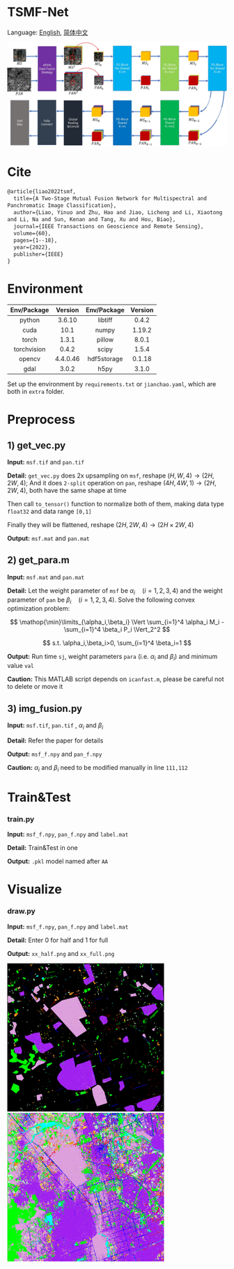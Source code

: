 # TSMF-Net

Language: [English](README.md), [简体中文](README_zh.md)

![](extra/TSMF.webp)



# Cite

```
@article{liao2022tsmf,
  title={A Two-Stage Mutual Fusion Network for Multispectral and Panchromatic Image Classification},
  author={Liao, Yinuo and Zhu, Hao and Jiao, Licheng and Li, Xiaotong and Li, Na and Sun, Kenan and Tang, Xu and Hou, Biao},
  journal={IEEE Transactions on Geoscience and Remote Sensing},
  volume={60},
  pages={1--18},
  year={2022},
  publisher={IEEE}
}
```



# Environment

| Env/Package | Version  | Env/Package | Version |
| :---------: | :------: | :---------: | :-----: |
|   python    |  3.6.10  |   libtiff   |  0.4.2  |
|    cuda     |   10.1   |    numpy    | 1.19.2  |
|    torch    |  1.3.1   |   pillow    |  8.0.1  |
| torchvision |  0.4.2   |    scipy    |  1.5.4  |
|   opencv    | 4.4.0.46 | hdf5storage | 0.1.18  |
|    gdal     |  3.0.2   |    h5py     |  3.1.0  |

Set up the environment by `requirements.txt` or `jianchao.yaml`, which are both in `extra` folder.



# Preprocess

## 1) get_vec.py

**Input:**  `msf.tif` and `pan.tif`

**Detail:**  `get_vec.py` does 2x upsampling on `msf`, reshape $(H,W,4)\to(2H,2W,4)$; And it does `2-split` operation on `pan`, reshape $(4H,4W,1)\to(2H,2W,4)$, both have the same shape at time

Then call `to_tensor()` function to normalize both of them, making data type `float32` and data range `[0,1]`

Finally they will be flattened, reshape $(2H,2W,4)\to(2H\times2W,4)$

**Output:** `msf.mat` and `pan.mat`



## 2) get_para.m

**Input:** `msf.mat` and `pan.mat`

**Detail:** Let the weight parameter of `msf` be $\alpha_i\quad(i=1,2,3,4)$ and the weight parameter of `pan` be $\beta_i\quad(i=1,2,3,4)$. Solve the following convex optimization problem:


$$
\mathop{\min}\limits_{\alpha_i,\beta_i} \Vert \sum_{i=1}^4 \alpha_i M_i - \sum_{i=1}^4  \beta_i P_i \Vert_2^2
$$

$$
s.t.  \alpha_i,\beta_i>0, \sum_{i=1}^4  \beta_i=1
$$

**Output:** Run time `sj`, weight parameters `para` (i.e. $\alpha_i$ and $\beta_i$) and minimum value `val`

**Caution:** This MATLAB script depends on `icanfast.m`, please be careful not to delete or move it



## 3) img_fusion.py

**Input:** `msf.tif`, `pan.tif` , $\alpha_i$ and $\beta_i$

**Detail:** Refer the paper for details

**Output:** `msf_f.npy` and `pan_f.npy`

**Caution:** $\alpha_i$ and $\beta_i$ need to be modified manually in line `111,112` 



# Train&Test

### train.py

**Input:** `msf_f.npy`, `pan_f.npy` and `label.mat`

**Detail:** Train&Test in one

**Output:** `.pkl` model named after `AA`



# Visualize

### draw.py

**Input:** `msf_f.npy`, `pan_f.npy` and `label.mat`

**Detail:** Enter 0 for half and 1 for full

**Output:** `xx_half.png` and  `xx_full.png`

<img src="viz/10_half.webp" width="360"><img src="viz/10_full.webp" width="360">

